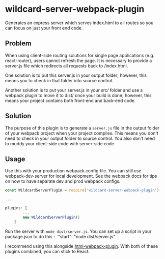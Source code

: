 # wildcard-server-webpack-plugin
Generates an express server which serves index.html to all routes so you can focus on just your front end code. 

## Problem

When using client-side routing solutions for single page applications (e.g. react-router), users cannot refresh the page. It is necessary to provide a server.js file which redirects all requests back to /index.html. 

One solution is to put this server.js in your output folder; however, this means you to check in that folder into source control. 

Another solution is to put your server.js in your src/ folder and use a webpack plugin to move it to dist/ once your build is done; however, this means your project contains both front-end and back-end code. 

## Solution 

The purpose of this plugin is to generate a `server.js` file in the output folder of your webpack project when your project compiles. This means you don't need to check in your output folder to source control. You also don't need to muddy your client-side code with server-side code. 


## Usage 

Use this with your production webpack.config file. You can still use webpack-dev-server for local development. See the webpack docs for tips on how to have separate dev and prod webpack configs.  

```javascript
const WildcardServerPlugin = require('wildcard-server-webpack-plugin');

...

plugins: [
        ...
        new WildcardServerPlugin()
    ]

```

Run the server with `node dist/server.js`. You can set up a script in your package.json to do this - `"start": "node dist/server.js"

I recommend using this alongside [html-webpack-plugin](https://github.com/jantimon/html-webpack-plugin). With both of these plugins combined, you can stick to React.  